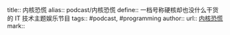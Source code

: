 title:: 内核恐慌
alias:: podcast/内核恐慌
define:: 一档号称硬核却也没什么干货的 IT 技术主题娱乐节目
tags:: #podcast, #programming 
author:: 
url:: [内核恐慌](https://pan.icu/) 
mark::
